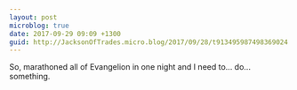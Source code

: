 ```yaml
---
layout: post
microblog: true
date: 2017-09-29 09:09 +1300
guid: http://JacksonOfTrades.micro.blog/2017/09/28/t913495987498369024.html
---
```

So, marathoned all of Evangelion in one night and I need to... do... something.
